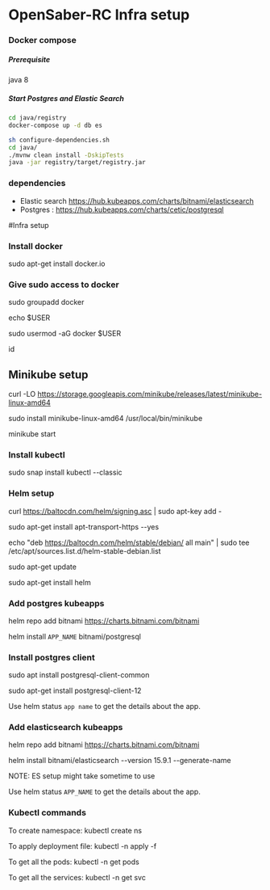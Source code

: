 # OpenSaber-RC Infra setup

### Docker compose

##### Prerequisite
java 8

##### Start Postgres and Elastic Search

```sh
cd java/registry
docker-compose up -d db es
```
```sh
sh configure-dependencies.sh
cd java/
./mvnw clean install -DskipTests
java -jar registry/target/registry.jar
```

### dependencies
* Elastic search https://hub.kubeapps.com/charts/bitnami/elasticsearch
* Postgres : https://hub.kubeapps.com/charts/cetic/postgresql


#Infra setup

### Install docker
sudo apt-get install docker.io

### Give sudo access to docker
sudo groupadd docker

echo $USER

sudo usermod -aG docker $USER

id

## Minikube setup
curl -LO https://storage.googleapis.com/minikube/releases/latest/minikube-linux-amd64

sudo install minikube-linux-amd64 /usr/local/bin/minikube

minikube start


### Install kubectl
sudo snap install kubectl --classic

### Helm setup
curl https://baltocdn.com/helm/signing.asc | sudo apt-key add -

sudo apt-get install apt-transport-https --yes

echo "deb https://baltocdn.com/helm/stable/debian/ all main" | sudo tee /etc/apt/sources.list.d/helm-stable-debian.list

sudo apt-get update

sudo apt-get install helm

### Add postgres kubeapps
helm repo add bitnami https://charts.bitnami.com/bitnami

helm install ```APP_NAME``` bitnami/postgresql

### Install postgres client
sudo apt install postgresql-client-common

sudo apt-get install postgresql-client-12

Use helm status ```app name``` to get the details about the app.

### Add elasticsearch kubeapps
helm repo add bitnami https://charts.bitnami.com/bitnami

helm install bitnami/elasticsearch --version 15.9.1 --generate-name

NOTE: ES setup might take sometime to use

Use helm status ```APP_NAME``` to get the details about the app.

### Kubectl commands
To create namespace: kubectl create ns <name>

To apply deployment file: kubectl -n <namespace> apply -f <deployment yaml>

To get all the pods: kubectl -n <namespace> get pods

To get all the services: kubectl -n <namespace> get svc

